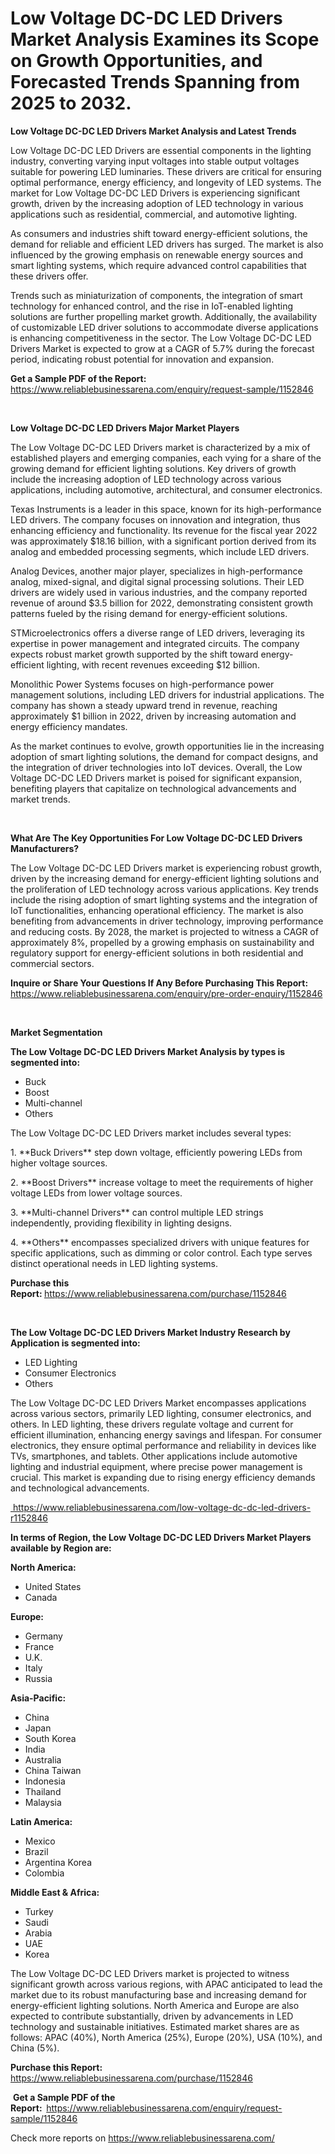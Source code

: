 <p><h1>Low Voltage DC-DC LED Drivers Market Analysis Examines its Scope on Growth Opportunities, and Forecasted Trends Spanning from 2025 to 2032.</h1></p><p><strong>Low Voltage DC-DC LED Drivers Market Analysis and Latest Trends</strong></p>
<p><p>Low Voltage DC-DC LED Drivers are essential components in the lighting industry, converting varying input voltages into stable output voltages suitable for powering LED luminaries. These drivers are critical for ensuring optimal performance, energy efficiency, and longevity of LED systems. The market for Low Voltage DC-DC LED Drivers is experiencing significant growth, driven by the increasing adoption of LED technology in various applications such as residential, commercial, and automotive lighting. </p><p>As consumers and industries shift toward energy-efficient solutions, the demand for reliable and efficient LED drivers has surged. The market is also influenced by the growing emphasis on renewable energy sources and smart lighting systems, which require advanced control capabilities that these drivers offer. </p><p>Trends such as miniaturization of components, the integration of smart technology for enhanced control, and the rise in IoT-enabled lighting solutions are further propelling market growth. Additionally, the availability of customizable LED driver solutions to accommodate diverse applications is enhancing competitiveness in the sector. The Low Voltage DC-DC LED Drivers Market is expected to grow at a CAGR of 5.7% during the forecast period, indicating robust potential for innovation and expansion.</p></p>
<p><strong>Get a Sample PDF of the Report:&nbsp;</strong> <a href="https://www.reliablebusinessarena.com/enquiry/request-sample/1152846?utm_campaign=2396&utm_medium=2&utm_source=Github&utm_content=ia&utm_term=22032025&utm_id=low-voltage-dc-dc-led-drivers">https://www.reliablebusinessarena.com/enquiry/request-sample/1152846</a></p>
<p>&nbsp;</p>
<p><strong>Low Voltage DC-DC LED Drivers Major Market Players</strong></p>
<p><p>The Low Voltage DC-DC LED Drivers market is characterized by a mix of established players and emerging companies, each vying for a share of the growing demand for efficient lighting solutions. Key drivers of growth include the increasing adoption of LED technology across various applications, including automotive, architectural, and consumer electronics.</p><p>Texas Instruments is a leader in this space, known for its high-performance LED drivers. The company focuses on innovation and integration, thus enhancing efficiency and functionality. Its revenue for the fiscal year 2022 was approximately $18.16 billion, with a significant portion derived from its analog and embedded processing segments, which include LED drivers.</p><p>Analog Devices, another major player, specializes in high-performance analog, mixed-signal, and digital signal processing solutions. Their LED drivers are widely used in various industries, and the company reported revenue of around $3.5 billion for 2022, demonstrating consistent growth patterns fueled by the rising demand for energy-efficient solutions.</p><p>STMicroelectronics offers a diverse range of LED drivers, leveraging its expertise in power management and integrated circuits. The company expects robust market growth supported by the shift toward energy-efficient lighting, with recent revenues exceeding $12 billion.</p><p>Monolithic Power Systems focuses on high-performance power management solutions, including LED drivers for industrial applications. The company has shown a steady upward trend in revenue, reaching approximately $1 billion in 2022, driven by increasing automation and energy efficiency mandates.</p><p>As the market continues to evolve, growth opportunities lie in the increasing adoption of smart lighting solutions, the demand for compact designs, and the integration of driver technologies into IoT devices. Overall, the Low Voltage DC-DC LED Drivers market is poised for significant expansion, benefiting players that capitalize on technological advancements and market trends.</p></p>
<p>&nbsp;</p>
<p><strong>What Are The Key Opportunities For Low Voltage DC-DC LED Drivers Manufacturers?</strong></p>
<p><p>The Low Voltage DC-DC LED Drivers market is experiencing robust growth, driven by the increasing demand for energy-efficient lighting solutions and the proliferation of LED technology across various applications. Key trends include the rising adoption of smart lighting systems and the integration of IoT functionalities, enhancing operational efficiency. The market is also benefiting from advancements in driver technology, improving performance and reducing costs. By 2028, the market is projected to witness a CAGR of approximately 8%, propelled by a growing emphasis on sustainability and regulatory support for energy-efficient solutions in both residential and commercial sectors.</p></p>
<p><strong>Inquire or Share Your Questions If Any Before Purchasing This Report:</strong> <a href="https://www.reliablebusinessarena.com/enquiry/pre-order-enquiry/1152846?utm_campaign=2396&utm_medium=2&utm_source=Github&utm_content=ia&utm_term=22032025&utm_id=low-voltage-dc-dc-led-drivers">https://www.reliablebusinessarena.com/enquiry/pre-order-enquiry/1152846</a></p>
<p>&nbsp;</p>
<p><strong>Market Segmentation</strong></p>
<p><strong>The Low Voltage DC-DC LED Drivers Market Analysis by types is segmented into:</strong></p>
<p><ul><li>Buck</li><li>Boost</li><li>Multi-channel</li><li>Others</li></ul></p>
<p><p>The Low Voltage DC-DC LED Drivers market includes several types: </p><p>1. **Buck Drivers** step down voltage, efficiently powering LEDs from higher voltage sources.</p><p>2. **Boost Drivers** increase voltage to meet the requirements of higher voltage LEDs from lower voltage sources.</p><p>3. **Multi-channel Drivers** can control multiple LED strings independently, providing flexibility in lighting designs.</p><p>4. **Others** encompasses specialized drivers with unique features for specific applications, such as dimming or color control. Each type serves distinct operational needs in LED lighting systems.</p></p>
<p><strong>Purchase this Report:&nbsp;</strong><a href="https://www.reliablebusinessarena.com/purchase/1152846?utm_campaign=2396&utm_medium=2&utm_source=Github&utm_content=ia&utm_term=22032025&utm_id=low-voltage-dc-dc-led-drivers">https://www.reliablebusinessarena.com/purchase/1152846</a></p>
<p>&nbsp;</p>
<p><strong>The Low Voltage DC-DC LED Drivers Market Industry Research by Application is segmented into:</strong></p>
<p><ul><li>LED Lighting</li><li>Consumer Electronics</li><li>Others</li></ul></p>
<p><p>The Low Voltage DC-DC LED Drivers Market encompasses applications across various sectors, primarily LED lighting, consumer electronics, and others. In LED lighting, these drivers regulate voltage and current for efficient illumination, enhancing energy savings and lifespan. For consumer electronics, they ensure optimal performance and reliability in devices like TVs, smartphones, and tablets. Other applications include automotive lighting and industrial equipment, where precise power management is crucial. This market is expanding due to rising energy efficiency demands and technological advancements.</p></p>
<p><a href="https://www.reliablebusinessarena.com/low-voltage-dc-dc-led-drivers-r1152846?utm_campaign=2396&utm_medium=2&utm_source=Github&utm_content=ia&utm_term=22032025&utm_id=low-voltage-dc-dc-led-drivers">&nbsp;https://www.reliablebusinessarena.com/low-voltage-dc-dc-led-drivers-r1152846</a></p>
<p><strong>In terms of Region, the Low Voltage DC-DC LED Drivers Market Players available by Region are:</strong></p>
<p>
    <p> <strong> North America: </strong>
        <ul>
            <li>United States</li>
            <li>Canada</li>
        </ul>
        </p> 
    <p> <strong> Europe: </strong>
        <ul>
            <li>Germany</li>
            <li>France</li>
            <li>U.K.</li>
            <li>Italy</li>
            <li>Russia</li>
        </ul>
        </p> 
    <p> <strong> Asia-Pacific: </strong>
        <ul>
            <li>China</li>
            <li>Japan</li>
            <li>South Korea</li>
            <li>India</li>
            <li>Australia</li>
            <li>China Taiwan</li>
            <li>Indonesia</li>
            <li>Thailand</li>
            <li>Malaysia</li>
        </ul>
        </p> 
    <p> <strong> Latin America: </strong>
        <ul>
            <li>Mexico</li>
            <li>Brazil</li>
            <li>Argentina Korea</li>
            <li>Colombia</li>
        </ul>
        </p> 
    <p> <strong> Middle East & Africa: </strong>
        <ul>
            <li>Turkey</li>
            <li>Saudi</li>
            <li>Arabia</li>
            <li>UAE</li>
            <li>Korea</li>
        </ul>
    </p>
    </p>
<p><p>The Low Voltage DC-DC LED Drivers market is projected to witness significant growth across various regions, with APAC anticipated to lead the market due to its robust manufacturing base and increasing demand for energy-efficient lighting solutions. North America and Europe are also expected to contribute substantially, driven by advancements in LED technology and sustainable initiatives. Estimated market shares are as follows: APAC (40%), North America (25%), Europe (20%), USA (10%), and China (5%).</p></p>
<p><strong>Purchase this Report: </strong><a href="https://www.reliablebusinessarena.com/purchase/1152846?utm_campaign=2396&utm_medium=2&utm_source=Github&utm_content=ia&utm_term=22032025&utm_id=low-voltage-dc-dc-led-drivers">https://www.reliablebusinessarena.com/purchase/1152846</a></p>
<p>&nbsp;<strong>Get a Sample PDF of the Report:&nbsp;&nbsp;</strong><a href="https://www.reliablebusinessarena.com/enquiry/request-sample/1152846?utm_campaign=2396&utm_medium=2&utm_source=Github&utm_content=ia&utm_term=22032025&utm_id=low-voltage-dc-dc-led-drivers">https://www.reliablebusinessarena.com/enquiry/request-sample/1152846</a></p>
<p><strong></strong></p>
<p>Check more reports on <a href="https://www.reliablebusinessarena.com/?utm_campaign=2396&utm_medium=2&utm_source=Github&utm_content=ia&utm_term=22032025&utm_id=low-voltage-dc-dc-led-drivers">https://www.reliablebusinessarena.com/</a></p>